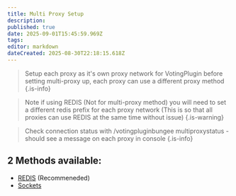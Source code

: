 ```yaml
---
title: Multi Proxy Setup
description: 
published: true
date: 2025-09-01T15:45:59.969Z
tags: 
editor: markdown
dateCreated: 2025-08-30T22:18:15.618Z
---
```


> Setup each proxy as it's own proxy network for VotingPlugin before setting multi-proxy up, each proxy can use a different proxy method
{.is-info}

> Note if using REDIS (Not for multi-proxy method) you will need to set a different redis prefix for each proxy network (This is so that all proxies can use REDIS at the same time without issue)
{.is-warning}

> Check connection status with /votingpluginbungee multiproxystatus - should see a message on each proxy in console
{.is-info}



## 2 Methods available:
- [REDIS](/VotingPlugin/Multi‐Proxy-REDIS) (Recommeneded)
- [Sockets](/VotingPlugin/Multi-Proxy-Sockets)

